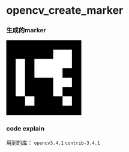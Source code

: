 # opencv_create_marker
### 生成的marker
![marker](https://github.com/qyzhizi/opencv_create_marker/blob/master/out_10.jpg?raw=true)
### code explain
用到的库：
`opencv3.4.1` 
`contrib-3.4.1`
